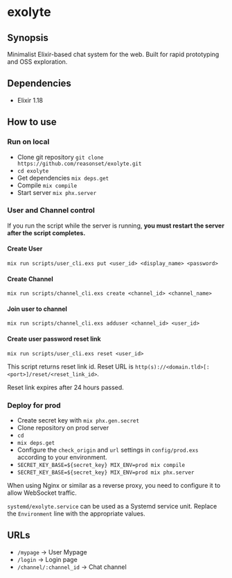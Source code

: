 # exolyte

## Synopsis

Minimalist Elixir-based chat system for the web. Built for rapid prototyping and OSS exploration.

## Dependencies

* Elixir 1.18

## How to use

### Run on local

* Clone git repository `git clone https://github.com/reasonset/exolyte.git`
* `cd exolyte`
* Get dependencies `mix deps.get`
* Compile `mix compile`
* Start server `mix phx.server`

### User and Channel control

If you run the script while the server is running, **you must restart the server after the script completes.**

#### Create User

```
mix run scripts/user_cli.exs put <user_id> <display_name> <password>
```

#### Create Channel

```
mix run scripts/channel_cli.exs create <channel_id> <channel_name>
```

#### Join user to channel

```
mix run scripts/channel_cli.exs adduser <channel_id> <user_id>
```

#### Create user password reset link

```
mix run scripts/user_cli.exs reset <user_id>
```

This script returns reset link id.
Reset URL is `http(s)://<domain.tld>[:<port>]/reset/<reset_link_id>`.

Reset link expires after 24 hours passed.

### Deploy for prod

* Create secret key with `mix phx.gen.secret`
* Clone repository on prod server
* `cd`
* `mix deps.get`
* Configure the `check_origin` and `url` settings in `config/prod.exs` according to your environment.
* `SECRET_KEY_BASE=${secret_key} MIX_ENV=prod mix compile`
* `SECRET_KEY_BASE=${secret_key} MIX_ENV=prod mix phx.server`

When using Nginx or similar as a reverse proxy, you need to configure it to allow WebSocket traffic.

`systemd/exolyte.service` can be used as a Systemd service unit.
Replace the `Environment` line with the appropriate values.

## URLs

* `/mypage` -> User Mypage
* `/login` -> Login page
* `/channel/:channel_id` -> Chat channel

